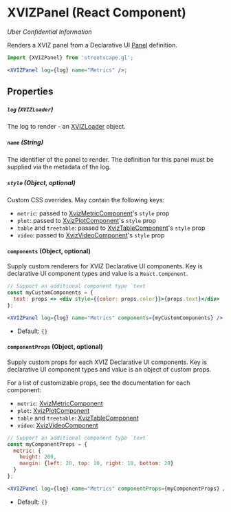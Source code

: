 # XVIZPanel (React Component)

_Uber Confidential Information_

Renders a XVIZ panel from a Declarative UI
[Panel](https://github.com/uber/xviz/blob/master/docs/declarative-ui/layout-elements.md#Panels)
definition.

```jsx
import {XVIZPanel} from 'streetscape.gl';

<XVIZPanel log={log} name="Metrics" />;
```

## Properties

##### `log` (`XVIZLoader`)

The log to render - an [XVIZLoader](/docs/api-reference/xviz-loader-interface.md) object.

##### `name` (String)

The identifier of the panel to render. The definition for this panel must be supplied via the
metadata of the log.

##### `style` (Object, optional)

Custom CSS overrides. May contain the following keys:

- `metric`: passed to [XvizMetricComponent](/docs/api-reference/xviz-metric-component)'s `style`
  prop
- `plot`: passed to [XvizPlotComponent](/docs/api-reference/xviz-plot-component)'s `style` prop
- `table` and `treetable`: passed to
  [XvizTableComponent](/docs/api-reference/xviz-table-component)'s `style` prop
- `video`: passed to [XvizVideoComponent](/docs/api-reference/xviz-video-component)'s `style` prop

#### `components` (Object, optional)

Supply custom renderers for XVIZ Declarative UI components. Key is declarative UI component types
and value is a `React.Component`.

```jsx
// Support an additional component type `text`
const myCustomComponents = {
  text: props => <div style={{color: props.color}}>{props.text}</div>
};

<XVIZPanel log={log} name="Metrics" components={myCustomComponents} />;
```

- Default: `{}`

#### `componentProps` (Object, optional)

Supply custom props for each XVIZ Declarative UI components. Key is declarative UI component types
and value is an object of custom props.

For a list of customizable props, see the documentation for each component:

- `metric`: [XvizMetricComponent](/docs/api-reference/xviz-metric-component)
- `plot`: [XvizPlotComponent](/docs/api-reference/xviz-plot-component)
- `table` and `treetable`: [XvizTableComponent](/docs/api-reference/xviz-table-component)
- `video`: [XvizVideoComponent](/docs/api-reference/xviz-video-component)

```jsx
// Support an additional component type `text`
const myComponentProps = {
  metric: {
    height: 200,
    margin: {left: 20, top: 10, right: 10, bottom: 20}
  }
};

<XVIZPanel log={log} name="Metrics" componentProps={myComponentProps} />;
```

- Default: `{}`
